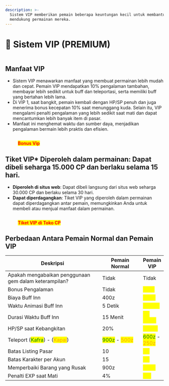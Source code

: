 ```yaml
---
description: >-
  Sistem VIP memberikan pemain beberapa keuntungan kecil untuk membantu mempercepat dan
  mendukung permainan mereka.
---
```


# 👑 Sistem VIP (PREMIUM)

<figure><img src="../.gitbook/assets/image (143).png" alt=""><figcaption></figcaption></figure>

## **Manfaat VIP**

* Sistem VIP menawarkan manfaat yang membuat permainan lebih mudah dan cepat. Pemain VIP mendapatkan 10% pengalaman tambahan, membayar lebih sedikit untuk buff dan teleportasi, serta memiliki buff yang bertahan lebih lama.
* Di VIP 1, saat bangkit, pemain kembali dengan HP/SP penuh dan juga menerima bonus kecepatan 10% saat menunggang kuda. Selain itu, VIP mengalami penalti pengalaman yang lebih sedikit saat mati dan dapat mencantumkan lebih banyak item di pasar.
* Manfaat ini menghemat waktu dan sumber daya, menjadikan pengalaman bermain lebih praktis dan efisien.

<figure><img src="../.gitbook/assets/vvv.png" alt=""><figcaption><p><mark style="color:red;"><strong>Bonus Vip</strong></mark></p></figcaption></figure>

## Tiket VIP* **Diperoleh dalam permainan**: Dapat dibeli seharga 15.000 CP dan berlaku selama 15 hari.
* **Diperoleh di situs web**: Dapat dibeli langsung dari situs web seharga 30.000 CP dan berlaku selama 30 hari.
* **Dapat diperdagangkan**: Tiket VIP yang diperoleh dalam permainan dapat diperdagangkan antar pemain, memungkinkan Anda untuk membeli atau menjual manfaat dalam permainan.

<figure><img src="../.gitbook/assets/1v1.png" alt=""><figcaption><p><mark style="color:red;"><strong>Tiket VIP di Toko CP</strong></mark></p></figcaption></figure>

## Perbedaan Antara Pemain Normal dan Pemain VIP<table><thead><tr><th width="383">Deskripsi</th><th width="144">Pemain Normal</th><th>Pemain VIP</th></tr></thead><tbody><tr><td>Apakah mengabaikan penggunaan gem dalam keterampilan?</td><td>Tidak</td><td>Tidak</td></tr><tr><td>Bonus Pengalaman</td><td>Tidak</td><td><mark style="color:yellow;">10%</mark></td></tr><tr><td>Biaya Buff Inn</td><td>400z</td><td><mark style="color:yellow;">200z</mark></td></tr><tr><td>Waktu Animasi Buff Inn</td><td>5 Detik</td><td><mark style="color:yellow;">2 Detik</mark></td></tr><tr><td>Durasi Waktu Buff Inn</td><td>15 Menit</td><td><mark style="color:yellow;">30 Menit</mark></td></tr><tr><td>HP/SP saat Kebangkitan</td><td>20%</td><td><mark style="color:yellow;">100%</mark></td></tr><tr><td>Teleport (<mark style="color:green;">Kafra</mark>) - (<mark style="color:orange;">Kapal</mark>)</td><td><mark style="color:green;">900z</mark> - <mark style="color:orange;">500z</mark></td><td><mark style="color:green;">600z</mark> - <mark style="color:orange;">250z</mark></td></tr><tr><td>Batas Listing Pasar</td><td>10</td><td><mark style="color:yellow;">14</mark></td></tr><tr><td>Batas Karakter per Akun</td><td>15</td><td><mark style="color:yellow;">15</mark></td></tr><tr><td>Memperbaiki Barang yang Rusak</td><td>900z</td><td><mark style="color:yellow;">400z</mark></td></tr><tr><td>Penalti EXP saat Mati</td><td>4%</td><td><mark style="color:yellow;">2%</mark></td></tr></tbody></table>
